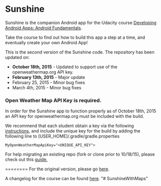 Sunshine
========

Sunshine is the companion Android app for the Udacity course [Developing Android Apps: Android Fundamentals](https://www.udacity.com/course/ud853).

Take the course to find out how to build this app a step at a time, and eventually create your own Android App!

This is the second version of the Sunshine code. The repository has been updated on:

* **October 18th, 2015** - Updated to support use of the openweathermap.org API key.
* **February 13th, 2015** - Major update
* February 25, 2015 - Minor bug fixes
* March 4th, 2015 - Minor bug fixes

### Open Weather Map API Key is required.

In order for the Sunshine app to function properly as of October 18th, 2015 an API key for openweathermap.org must be included with the build.

We recommend that each student obtain a key via the following [instructions](http://openweathermap.org/appid#use), and include the unique key for the build by adding the following line to [USER_HOME]/.gradle/gradle.properties

`MyOpenWeatherMapApiKey="<UNIQUE_API_KEY">`

For help migrating an existing repo (fork or clone prior to 10/18/15), please check out this [guide.](https://docs.google.com/document/d/1e8LXahedBlCW1_dp_FyvQ3ugUAwUBJDuJCoKf3tgNVs/pub?embedded=true) 

========
For the original version, please go [here](https://github.com/udacity/Sunshine).

A changelog for the course can be found [here](https://docs.google.com/a/knowlabs.com/document/d/193xJb_OpcNCqgquMhxPrMh05IEYFXQqt0S6-6YK8gBw/pub).
"# SunshineWithMaps" 
